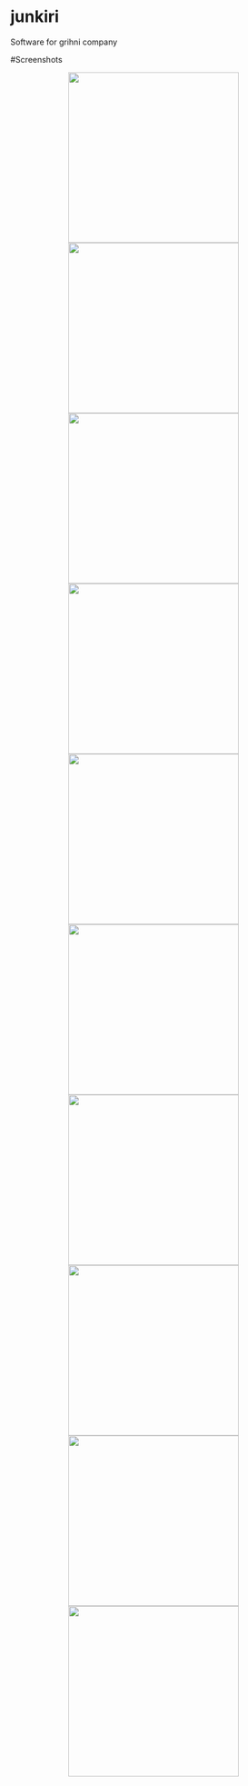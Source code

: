 # junkiri

Software for grihni company


#Screenshots
<div align="center">
    <img src="/screenshots/1.jpg" width="300px"> 
    <img src="/screenshots/2.jpg" width="300px"> 
    <img src="/screenshots/3.jpg" width="300px"> 
    <img src="/screenshots/4.jpg" width="300px"> 
    <img src="/screenshots/5.jpg" width="300px"> 
    <img src="/screenshots/6.jpg" width="300px"> 
<img src="/screenshots/8.jpg" width="300px"> 
    <img src="/screenshots/9.jpg" width="300px"> 
    <img src="/screenshots/10.jpg" width="300px"> 
    <img src="/screenshots/11.jpg" width="300px">
</div>

